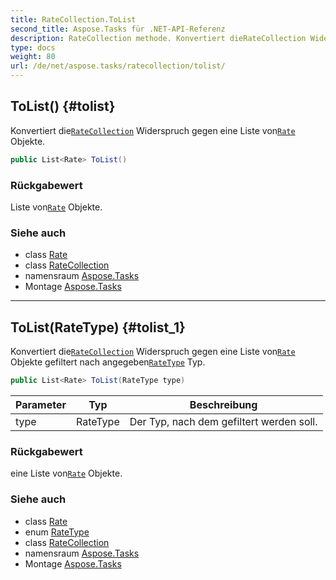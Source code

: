 ```yaml
---
title: RateCollection.ToList
second_title: Aspose.Tasks für .NET-API-Referenz
description: RateCollection methode. Konvertiert dieRateCollection Widerspruch gegen eine Liste vonRate Objekte.
type: docs
weight: 80
url: /de/net/aspose.tasks/ratecollection/tolist/
---
```

## ToList() {#tolist}

Konvertiert die[`RateCollection`](../) Widerspruch gegen eine Liste von[`Rate`](../../rate/) Objekte.

```csharp
public List<Rate> ToList()
```

### Rückgabewert

Liste von[`Rate`](../../rate/) Objekte.

### Siehe auch

* class [Rate](../../rate/)
* class [RateCollection](../)
* namensraum [Aspose.Tasks](../../ratecollection/)
* Montage [Aspose.Tasks](../../../)

---

## ToList(RateType) {#tolist_1}

Konvertiert die[`RateCollection`](../) Widerspruch gegen eine Liste von[`Rate`](../../rate/) Objekte gefiltert nach angegeben[`RateType`](../../ratetype/) Typ.

```csharp
public List<Rate> ToList(RateType type)
```

| Parameter | Typ | Beschreibung |
| --- | --- | --- |
| type | RateType | Der Typ, nach dem gefiltert werden soll. |

### Rückgabewert

eine Liste von[`Rate`](../../rate/) Objekte.

### Siehe auch

* class [Rate](../../rate/)
* enum [RateType](../../ratetype/)
* class [RateCollection](../)
* namensraum [Aspose.Tasks](../../ratecollection/)
* Montage [Aspose.Tasks](../../../)


